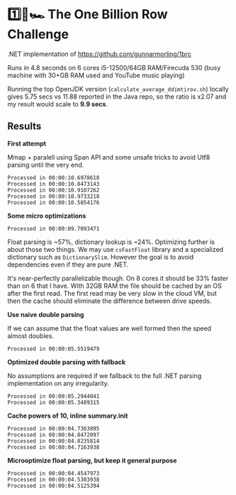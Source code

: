 # 1️⃣🐝🏎️ The One Billion Row Challenge

.NET implementation of https://github.com/gunnarmorling/1brc

Runs in 4.8 seconds on 6 cores i5-12500/64GB RAM/Firecuda 530 (busy machine with 30+GB RAM used and YouTube music playing)

Running the top OpenJDK version (`calculate_average_ddimtirov.sh`) locally gives 5.75 secs vs 11.88 reported in the Java repo, so the ratio is x2.07 and my result would scale to **9.9 secs**.

## Results

**First attempt**

Mmap + paralell using Span API and some unsafe tricks to avoid Utf8 parsing until the very end.

```
Processed in 00:00:10.6978618
Processed in 00:00:10.8473143
Processed in 00:00:10.9107262
Processed in 00:00:10.9733218
Processed in 00:00:10.5854176
```

**Some micro optimizations**

```
Processed in 00:00:09.7093471
```

Float parsing is ~57%, dictionary lookup is ~24%. Optimizing further is about those two things. We may use `csFastFloat` library and a specialized dictionary such as `DictionarySlim`. However the goal is to avoid dependencies even if they are pure .NET.

It's near-perfectly parallelizable though. On 8 cores it should be 33% faster than on 6 that I have. With 32GB RAM the file should be cached by an OS after the first read. The first read may be very slow in the cloud VM, but then the cache should eliminate the difference between drive speeds.


**Use naive double parsing**

If we can assume that the float values are well formed then the speed almost doubles.

```
Processed in 00:00:05.5519479
```

**Optimized double parsing with fallback**

No assumptions are required if we fallback to the full .NET parsing implementation on any irregularity.

```
Processed in 00:00:05.2944041
Processed in 00:00:05.3489315
```

**Cache powers of 10, inline summary.init**

```
Processed in 00:00:04.7363095
Processed in 00:00:04.8472097
Processed in 00:00:04.8235814
Processed in 00:00:04.7163938
```


**Microoptimize float parsing, but keep it general purpose**

```
Processed in 00:00:04.4547973
Processed in 00:00:04.5303938
Processed in 00:00:04.5125394
```

